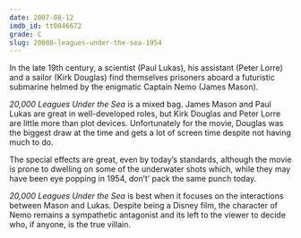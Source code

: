 ```yaml
---
date: 2007-08-12
imdb_id: tt0046672
grade: C
slug: 20000-leagues-under-the-sea-1954
---
```


In the late 19th century, a scientist (Paul Lukas), his assistant (Peter Lorre) and a sailor (Kirk Douglas) find themselves prisoners aboard a futuristic submarine helmed by the enigmatic Captain Nemo (James Mason).

_20,000 Leagues Under the Sea_ is a mixed bag. James Mason and Paul Lukas are great in well-developed roles, but Kirk Douglas and Peter Lorre are little more than plot devices. Unfortunately for the movie, Douglas was the biggest draw at the time and gets a lot of screen time despite not having much to do.

The special effects are great, even by today’s standards, although the movie is prone to dwelling on some of the underwater shots which, while they may have been eye popping in 1954, don’t’ pack the same punch today.

_20,000 Leagues Under the Sea_ is best when it focuses on the interactions between Mason and Lukas. Despite being a Disney film, the character of Nemo remains a sympathetic antagonist and its left to the viewer to decide who, if anyone, is the true villain.
